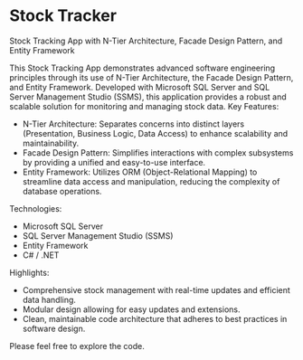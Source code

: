 # Stock Tracker
Stock Tracking App with N-Tier Architecture, Facade Design Pattern, and Entity Framework

This Stock Tracking App demonstrates advanced software engineering principles through its use of N-Tier Architecture, the Facade Design Pattern, and Entity Framework. Developed with Microsoft SQL Server and SQL Server Management Studio (SSMS), this application provides a robust and scalable solution for monitoring and managing stock data.
Key Features:

- N-Tier Architecture: Separates concerns into distinct layers (Presentation, Business Logic, Data Access) to enhance scalability and maintainability.
- Facade Design Pattern: Simplifies interactions with complex subsystems by providing a unified and easy-to-use interface.
- Entity Framework: Utilizes ORM (Object-Relational Mapping) to streamline data access and manipulation, reducing the complexity of database operations.

Technologies:

- Microsoft SQL Server
- SQL Server Management Studio (SSMS)
- Entity Framework
- C# / .NET

Highlights:

- Comprehensive stock management with real-time updates and efficient data handling.
- Modular design allowing for easy updates and extensions.
- Clean, maintainable code architecture that adheres to best practices in software design.

Please feel free to explore the code.
